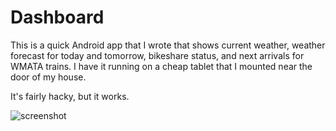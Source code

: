 Dashboard
=========

This is a quick Android app that I wrote that shows current weather, weather
forecast for today and tomorrow, bikeshare status, and next arrivals for WMATA
trains. I have it running on a cheap tablet that I mounted near the door of my
house.

It's fairly hacky, but it works.

![screenshot](https://raw.github.com/timmontague/Dashboard/master/dashboard-screenshot.png "screenshot")
